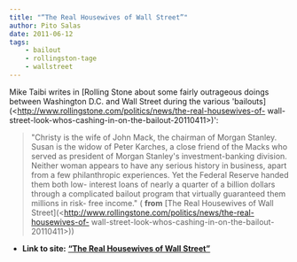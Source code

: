 ```yaml
---
title: "“The Real Housewives of Wall Street”"
author: Pito Salas
date: 2011-06-12
tags:
    - bailout
    - rollingston-tage
    - wallstreet
---
```




Mike Taibi writes in [Rolling Stone about some fairly outrageous doings
between Washington D.C. and Wall Street during the various
'bailouts](<http://www.rollingstone.com/politics/news/the-real-housewives-of-
wall-street-look-whos-cashing-in-on-the-bailout-20110411>)':

> "Christy is the wife of John Mack, the chairman of Morgan Stanley. Susan is
> the widow of Peter Karches, a close friend of the Macks who served as
> president of Morgan Stanley's investment-banking division. Neither woman
> appears to have any serious history in business, apart from a few
> philanthropic experiences. Yet the Federal Reserve handed them both low-
> interest loans of nearly a quarter of a billion dollars through a
> complicated bailout program that virtually guaranteed them millions in risk-
> free income." ( **from** [The Real Housewives of Wall
> Street](<http://www.rollingstone.com/politics/news/the-real-housewives-of-
> wall-street-look-whos-cashing-in-on-the-bailout-20110411>))


* **Link to site:** **[“The Real Housewives of Wall Street”](None)**
